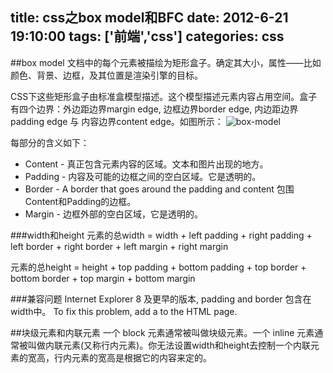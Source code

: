 title: css之box model和BFC
date: 2012-6-21 19:10:00
tags: ['前端','css']
categories: css
---

##box model
文档中的每个元素被描绘为矩形盒子。确定其大小，属性——比如颜色、背景、边框，及其位置是渲染引擎的目标。

CSS下这些矩形盒子由标准盒模型描述。这个模型描述元素内容占用空间。盒子有四个边界：外边距边界margin edge, 边框边界border edge, 内边距边界padding edge 与 内容边界content edge。如图所示：
![box-model](/images/201206/box-model.gif)

每部分的含义如下：
+ Content - 真正包含元素内容的区域。文本和图片出现的地方。
+ Padding - 内容及可能的边框之间的空白区域。它是透明的。
+ Border - A border that goes around the padding and content 包围Content和Padding的边框。
+ Margin - 边框外部的空白区域，它是透明的。 

###width和height
元素的总width = width + left padding + right padding + left border + right border + left margin + right margin

元素的总height = height + top padding + bottom padding + top border + bottom border + top margin + bottom margin

###兼容问题
Internet Explorer 8 及更早的版本, padding and border 包含在 width中。
To fix this problem, add a <!DOCTYPE html> to the HTML page.

##块级元素和内联元素
一个 block 元素通常被叫做块级元素。一个 inline 元素通常被叫做内联元素(又称行内元素)。你无法设置width和height去控制一个内联元素的宽高，行内元素的宽高是根据它的内容来定的。

